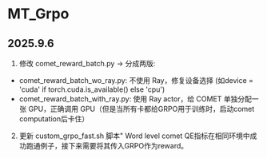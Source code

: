 # MT_Grpo
## 2025.9.6
1. 修改 comet_reward_batch.py -> 分成两版:
  * comet_reward_batch_wo_ray.py: 不使用 Ray，修复设备选择 (如device = 'cuda' if torch.cuda.is_available() else 'cpu')
  * comet_reward_batch_with_ray.py: 使用 Ray actor，给 COMET 单独分配一张 GPU，正确调用 GPU（但是当所有卡都给GRPO用于训练时，启动comet computation后卡住）
2. 更新 custom_grpo_fast.sh 脚本"
    Word level comet QE指标在相同环境中成功跑通例子，接下来需要将其传入GRPO作为reward。
